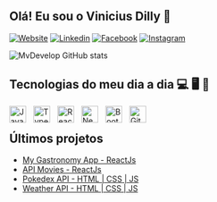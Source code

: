 
## Olá! Eu sou o Vinicius Dilly 👋

[![Website](https://img.shields.io/badge/website-000000?style=for-the-badge&logo=About.me&logoColor=white)](https://portfolio-00-two.vercel.app/)
[![Linkedin](https://img.shields.io/badge/LinkedIn-0077B5?style=for-the-badge&logo=linkedin&logoColor=white)](https://www.linkedin.com/in/mvdevelop/)
[![Facebook](https://img.shields.io/badge/Facebook-1877F2?style=for-the-badge&logo=facebook&logoColor=white)]()
[![Instagram](https://img.shields.io/badge/Instagram-E4405F?style=for-the-badge&logo=instagram&logoColor=white)]()

![MvDevelop GitHub stats](https://github-readme-stats.vercel.app/api?username=MvDevelop&show_icons=true&theme=tokyonight)

## Tecnologias do meu dia a dia 💻 🖥️ 💾

<img align="left" alt="JavaScript" title="JavaScript" width="30px" style="padding-right: 10px;" 
    src="https://cdn.jsdelivr.net/gh/devicons/devicon@latest/icons/javascript/javascript-original.svg" 
/>
<img align="left" alt="TypeScript" title="TypeScript" width="30px" style="padding-right: 10px;" 
    src="https://cdn.jsdelivr.net/gh/devicons/devicon@latest/icons/typescript/typescript-original.svg" 
/>
<img align="left" alt="React" title="React" width="30px" style="padding-right: 10px;" 
    src="https://cdn.jsdelivr.net/gh/devicons/devicon@latest/icons/react/react-original.svg" 
/>
<img align="left" alt="Next.js" title="Next.js" width="30px" style="padding-right: 10px;" 
    src="https://cdn.jsdelivr.net/gh/devicons/devicon@latest/icons/nextjs/nextjs-original.svg" 
/>
<img align="left" alt="Bootstrap" title="Bootstrap" width="30px" style="padding-right: 10px;" 
    src="https://cdn.jsdelivr.net/gh/devicons/devicon@latest/icons/bootstrap/bootstrap-original.svg" 
/>
<img align="left" alt="Git" title="Git" width="30px" style="padding-right: 10px;" 
    src="https://cdn.jsdelivr.net/gh/devicons/devicon@latest/icons/git/git-original.svg" 
/>

<br/>

## Últimos projetos

- [My Gastronomy App - ReactJs](https://my-gastronomy-app.vercel.app/)
- [API Movies - ReactJs](https://movielib-navy.vercel.app/)
- [Pokedex API - HTML | CSS | JS](https://mvdevelop.github.io/Pokedex_API/)
- [Weather API - HTML | CSS | JS](https://wf-app-ten.vercel.app/)
